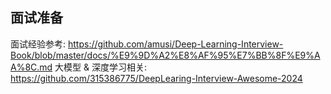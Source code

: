 ## 面试准备
面试经验参考: https://github.com/amusi/Deep-Learning-Interview-Book/blob/master/docs/%E9%9D%A2%E8%AF%95%E7%BB%8F%E9%AA%8C.md
大模型 & 深度学习相关: https://github.com/315386775/DeepLearing-Interview-Awesome-2024